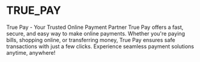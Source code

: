# TRUE_PAY
True Pay - Your Trusted Online Payment Partner True Pay offers a fast, secure, and easy way to make online payments. Whether you're paying bills, shopping online, or transferring money, True Pay ensures safe transactions with just a few clicks. Experience seamless payment solutions anytime, anywhere!
